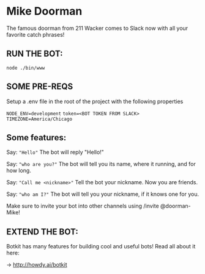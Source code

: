 # Mike Doorman 

The famous doorman from 211 Wacker comes to Slack now with all your favorite catch phrases!

## RUN THE BOT: ##

`node ./bin/www`

## SOME PRE-REQS

Setup a .env file in the root of the project with the following properties

`NODE_ENV=development`
`token=<BOT TOKEN FROM SLACK>`
`TIMEZONE=America/Chicago`

## Some features: ##

Say: `"Hello"`
The bot will reply "Hello!"

Say: `"who are you?"`
The bot will tell you its name, where it running, and for how long.

Say: `"Call me <nickname>"`
Tell the bot your nickname. Now you are friends.

Say: `"who am I?"`
The bot will tell you your nickname, if it knows one for you.

 Make sure to invite your bot into other channels using /invite @doorman-Mike!

## EXTEND THE BOT: ##
Botkit has many features for building cool and useful bots!
Read all about it here:

-> http://howdy.ai/botkit
